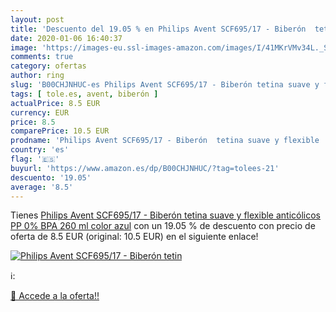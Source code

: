 ```yaml
---
layout: post
title: 'Descuento del 19.05 % en Philips Avent SCF695/17 - Biberón  tetin'
date: 2020-01-06 16:40:37
image: 'https://images-eu.ssl-images-amazon.com/images/I/41MKrVMv34L._SL200_.jpg'
comments: true
category: ofertas
author: ring
slug: 'B00CHJNHUC-es Philips Avent SCF695/17 - Biberón tetina suave y flexible...'
tags: [ tole.es, avent, biberón ]
actualPrice: 8.5 EUR
currency: EUR
price: 8.5
comparePrice: 10.5 EUR
prodname: 'Philips Avent SCF695/17 - Biberón  tetina suave y flexible  anticólicos  PP 0% BPA  260 ml  color azul'
country: 'es'
flag: '🇪🇸'
buyurl: 'https://www.amazon.es/dp/B00CHJNHUC/?tag=tolees-21'
descuento: '19.05'
average: '8.5'
---
```


Tienes [Philips Avent SCF695/17 - Biberón  tetina suave y flexible  anticólicos  PP 0% BPA  260 ml  color azul](https://www.amazon.es/dp/B00CHJNHUC/?tag=tolees-21) con un 19.05 % de descuento con precio de oferta de 8.5 EUR (original: 10.5 EUR) en el siguiente enlace!

[![Philips Avent SCF695/17 - Biberón  tetin](https://images-eu.ssl-images-amazon.com/images/I/41MKrVMv34L._SL200_.jpg)](https://www.amazon.es/dp/B00CHJNHUC/?tag=tolees-21)

ℹ️:


[🛒 Accede a la oferta!!](https://www.amazon.es/dp/B00CHJNHUC/?tag=tolees-21)
